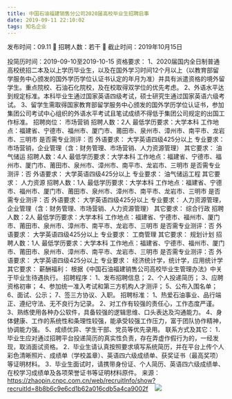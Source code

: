 ```yaml
---
title: 中国石油福建销售分公司2020届高校毕业生招聘启事
date: 2019-09-11 22:10:02
tags: 知名企业
---
```

发布时间：09.11   🌟   招聘人数：若干   🌈   截止时间：2019年10月15日
<!-- more -->
投简历时间：2019-09-10至2019-10-15
资格要求：
1、2020届国内全日制普通高校统招二本及以上学历毕业生，以及在国外学习时间12个月以上（以教育部留学服务中心颁发的国外学历学位认证书认定的年月为准）并具有派遣资格的境外留学生。重点院校、石油石化院校，及在校取得双学位的优先考虑。
2、外语水平达到规定标准。本科毕业生通过国家英语四级考试，硕士研究生通过国家英语六级考试。
3、留学生需取得国家教育部留学服务中心颁发的国外学历学位认证书，参加集团公司考试中心组织的外语水平考试且笔试成绩不得低于集团公司规定的出国工作标准。
招聘岗位：
市场营销
招聘人数：2人
最低学历要求：大学本科
工作地点：福建省、宁德市、福州市、厦门市、莆田市、泉州市、漳州市、南平市、龙岩市、三明市
是否需专业测评：否
外语要求：
大学英语四级425分以上
专业要求：
市场营销，企业管理（含：财务管理、市场营销、人力资源管理）
其它要求：
油气储运
招聘人数：4人
最低学历要求：大学本科
工作地点：福建省、宁德市、福州市、厦门市、莆田市、泉州市、漳州市、南平市、龙岩市、三明市
是否需专业测评：否
外语要求：
大学英语四级425分以上
专业要求：
油气储运工程
其它要求：
人力资源
招聘人数：1人
最低学历要求：大学本科
工作地点：福建省、宁德市、福州市、厦门市、莆田市、泉州市、漳州市、南平市、龙岩市、三明市
是否需专业测评：否
外语要求：
大学英语四级425分以上
专业要求：
人力资源管理，企业管理（含：财务管理、市场营销、人力资源管理）
其它要求：
综合行政
招聘人数：2人
最低学历要求：大学本科
工作地点：福建省、宁德市、福州市、厦门市、莆田市、泉州市、漳州市、南平市、龙岩市、三明市
是否需专业测评：否
外语要求：
大学英语四级425分以上
专业要求：
工商管理
其它要求：
规划计划
招聘人数：1人
最低学历要求：大学本科
工作地点：福建省、宁德市、福州市、厦门市、莆田市、泉州市、漳州市、南平市、龙岩市、三明市
是否需专业测评：否
外语要求：
大学英语四级425分以上
专业要求：
经济统计学，统计学，应用统计学
其它要求：
薪酬福利：
根据《中国石油福建销售公司高校毕业生管理办法》中关于毕业生待遇执行。
招聘程序：
1、发布招聘信息；
2、个人投递简历；
3、应聘资格初审；
4、参加统一准入考试和第三方机构人才测评；
5、公布入围名单；
6、面试、公示；
7、签三方协议、入职。
招聘标准：
1、热爱石油事业、品行端正、遵纪守法、无不良行为记录。
2、对工作有较强的责任心，工作态度严谨。
3、熟练使用各种办公软件，具备较强的逻辑思维、口头表达及沟通能力。
4、身体健康、工作的系统性和条理性较强，能承受较强工作压力，富于团队协作精神，协调能力强。
5、成绩优异、学生干部、党员等优先录用。
联系方式及其它：
1．毕业生应对通过招聘平台投递简历的真实性负责，存在弄虚作假行为的，一经发现，取消面试资格。
2．毕业生请认真按照要求填写系统简历，并在平台上传个人彩色清晰照片、成绩单（学校盖章）、英语四六级成绩单、获奖证书（最高奖项）等证明材料。
3．毕业生面试时，请携带身份证、个人简历、英语四六级成绩单、在校学习成绩单及各项荣誉证书等证明材料原件。
来源：
https://zhaopin.cnpc.com.cn/web/recruitInfo/show?recruitId=8b8b6c9e6cd1b62a016cdb5a4ca9002f
 
 ![](https://cdn.weiweiblog.cn/20181015134814.png)